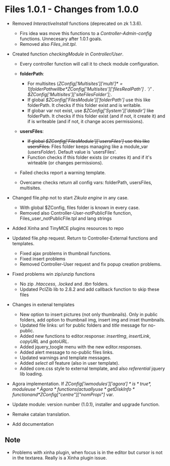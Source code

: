 Files 1.0.1 - Changes from 1.0.0
================================
  - Removed *InteractiveInstall* functions (deprecated on zk 1.3.6).
      - Firs idea was move this functions to a *Controller-Admin-config* functions. Unnecesary after 1.0.1 goals.
      - Removed also *Files_init.tpl*.

  - Created function *checkingModule* in *Controller/User*.
      - Every controller function will call it to check module configuration.
      - **folderPath**:
        - For multisites (*$ZConfig['Multisites']['multi']* = 1) folderPath will be *$ZConfig['Multisites']['filesRealPath'] . '/' . $ZConfig['Multisites']['siteFilesFolder'];*.
        - If global *$ZConfig['FilesModule']['folderPath']* use this like folderPath. It checks if this folder exist and is writable.
        - If globar var not exist, use *$ZConfig['System']['datadir']* like folderPath. It checks if this folder exist (and if not, it create it) and if is writeable (and if not, it change acces permissions).

      - **usersFiles**:
        - ~~If global *$ZConfig['FilesModule']['usersFiles']* use this like usersFiles.~~ Files folder keeps managing like a module_var (*usersFolder*). Default value is 'usersFiles'.
        - Function checks if this folder exists (or creates it) and if it's wirteable (or changes permissions).

      - Failed checks report a warning template.
      - Overcame checks return all config vars: folderPath, usersFiles, multisites.

  - Changed file.php not to start *Zikula engine* in any case.
      - With global $ZConfig, files folder is known in every case.
      - Removed also Controller-User-notPublicFile function, Files_user_notPublicFile.tpl and lang strings

  - Added Xinha and TinyMCE plugins resources to repo

  - Updated file.php request. Return to Controller-External functions and templates.
      - Fixed ajax problems in thumbnail functions.
      - Fixed insert problems
      - Removed Controller-User request and fix popup creation problems.

  - Fixed problems win zip/unzip functions
     - No zip *.htaccess*, *.locked* and *.tbn* folders.
     - Updated PclZib lib to 2.8.2 and add callback function to skip these files

  - Changes in extenal templates 
      - New option to insert pictures (not only thumbnails). Only in public folders, add option to thumbnail img, insert img and inset thumbnails.
      - Updated file links: url for public folders and *title* message for no-public.
      - Added new functions to editor.response: *insertImg*, *insertLink*, *copyURL* and *gotoURL*.
      - Added jquery_toogle menu with the new editor.responses.
      - Added alert message to no-public files links.
      - Updated warnings and template messages.
      - Added *select all* feature (also in user template).
      - Added core.css style to external template, and also *referential* jquery lib loading.

  - Agora implementation. If  *$ZConfig['iwmodules']['agora']* is *true*, module use *Àgora* functions (actually use *getDiskInfo* function and *$ZConfig["centre"]["nomPropi"]* var.

  - Update module: version number (1.0.1), installer and upgrade function.

  - Remake catalan translation.

  - Add documentation

Note
----

  - Problems with xinha plugin, when focus is in the editor but cursor is not in the textarea. Really is a Xinha plugin issue.
